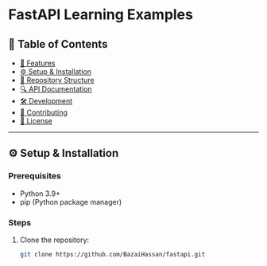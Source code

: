 # FastAPI Learning Examples



## 📌 Table of Contents
- [🚀 Features](#-features)
- [⚙️ Setup & Installation](#️-setup--installation)
- [📂 Repository Structure](#-repository-structure)
- [🔍 API Documentation](#-api-documentation)
- [🛠️ Development](#️-development)
- [🤝 Contributing](#-contributing)
- [📜 License](#-license)

---

## ⚙️ Setup & Installation

### Prerequisites
- Python 3.9+
- pip (Python package manager)

### Steps
1. Clone the repository:
   ```bash
   git clone https://github.com/BazaiHassan/fastapi.git
   
